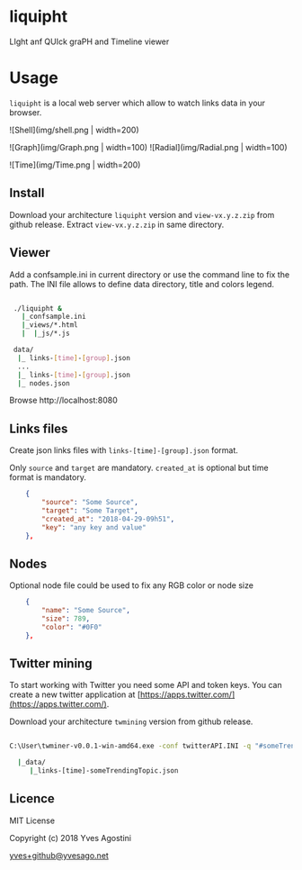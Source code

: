 # liquipht
LIght anf QUIck graPH and Timeline viewer 

# Usage

``liquipht`` is a local web server which allow to watch links data in your browser.

![Shell](img/shell.png | width=200)

![Graph](img/Graph.png | width=100) ![Radial](img/Radial.png | width=100)

![Time](img/Time.png | width=200)

## Install

Download your architecture `liquipht` version and `view-vx.y.z.zip` from github release. 
Extract `view-vx.y.z.zip` in same directory. 


## Viewer

Add a confsample.ini in current directory or use the command line to fix the path.
The INI file allows to define data directory, title and colors legend.


```bash

 ./liquipht &
   |_confsample.ini
   |_views/*.html
   |  |_js/*.js

 data/
  |_ links-[time]-[group].json
  ...
  |_ links-[time]-[group].json
  |_ nodes.json

```

Browse http://localhost:8080


## Links files

Create json links files with `links-[time]-[group].json` format.

Only `source` and `target` are mandatory. `created_at` is optional but time format is mandatory.

```json
    {
        "source": "Some Source",
        "target": "Some Target",
        "created_at": "2018-04-29-09h51",
        "key": "any key and value"
    },
```

## Nodes

Optional node file could be used to fix any RGB color or node size

```json
    {
        "name": "Some Source",
        "size": 789,
        "color": "#0F0"
    },
```

## Twitter mining

To start working with Twitter you need some API and token keys. You can create a new twitter application at [https://apps.twitter.com/](https://apps.twitter.com/).

Download your architecture `twmining` version from github release. 

```bash

C:\User\twminer-v0.0.1-win-amd64.exe -conf twitterAPI.INI -q "#someTrendingTopic"

  |_data/
     |_links-[time]-someTrendingTopic.json

```

## Licence

MIT License

Copyright (c) 2018 Yves Agostini

<yves+github@yvesago.net>
